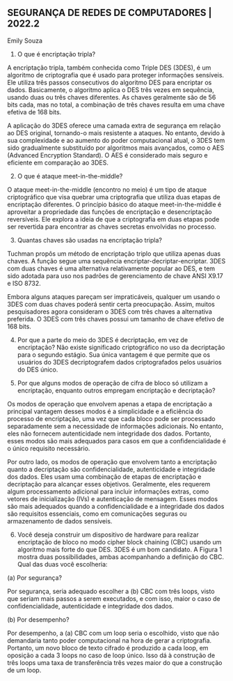 ## SEGURANÇA DE REDES DE COMPUTADORES | 2022.2

Emily Souza

1. O que é encriptação tripla?

A encriptação tripla, também conhecida como Triple DES (3DES), é um algoritmo de criptografia que é usado para proteger informações sensíveis. Ele utiliza três passos consecutivos do algoritmo DES para encriptar os dados. Basicamente, o algoritmo aplica o DES três vezes em sequência, usando duas ou três chaves diferentes. As chaves geralmente são de 56 bits cada, mas no total, a combinação de três chaves resulta em uma chave efetiva de 168 bits.

A aplicação do 3DES oferece uma camada extra de segurança em relação ao DES original, tornando-o mais resistente a ataques. No entanto, devido à sua complexidade e ao aumento do poder computacional atual, o 3DES tem sido gradualmente substituído por algoritmos mais avançados, como o AES (Advanced Encryption Standard). O AES é considerado mais seguro e eficiente em comparação ao 3DES.

2. O que é ataque meet-in-the-middle?

O ataque meet-in-the-middle (encontro no meio) é um tipo de ataque criptográfico que visa quebrar uma criptografia que utiliza duas etapas de encriptação diferentes. O princípio básico do ataque meet-in-the-middle é aproveitar a propriedade das funções de encriptação e desencriptação reversíveis. Ele explora a ideia de que a criptografia em duas etapas pode ser revertida para encontrar as chaves secretas envolvidas no processo.


3. Quantas chaves são usadas na encriptação tripla?

Tuchman propôs um método de encriptação triplo que utiliza apenas duas chaves. A função segue uma sequência encriptar-decriptar-encriptar. 3DES com duas chaves é uma alternativa relativamente popular ao DES, e tem sido adotada para uso nos
padrões de gerenciamento de chave ANSI X9.17 e ISO 8732.

Embora alguns ataques pareçam ser impraticáveis, qualquer um usando o 3DES com duas chaves
poderá sentir certa preocupação. Assim, muitos pesquisadores agora consideram o 3DES com três chaves a alternativa preferida. O 3DES com três chaves possui um tamanho de chave efetivo
de 168 bits.

4. Por que a parte do meio do 3DES é decriptação, em vez de encriptação?
Não existe significado criptográfico no uso da decriptação para o segundo estágio. Sua única vantagem é que permite que os usuários do 3DES decriptografem dados criptografados pelos usuários do DES único.

5. Por que alguns modos de operação de cifra de bloco só utilizam a encriptação, enquanto outros
empregam encriptação e decriptação?

Os modos de operação que envolvem apenas a etapa de encriptação a principal vantagem desses modos é a simplicidade e a eficiência do processo de encriptação, uma vez que cada bloco pode ser processado separadamente sem a necessidade de informações adicionais. No entanto, eles não fornecem autenticidade nem integridade dos dados. Portanto, esses modos são mais adequados para casos em que a confidencialidade é o único requisito necessário.

Por outro lado, os modos de operação que envolvem tanto a encriptação quanto a decriptação são confidencialidade, autenticidade e integridade dos dados. Eles usam uma combinação de etapas de encriptação e decriptação para alcançar esses objetivos. Geralmente, eles requerem algum processamento adicional para incluir informações extras, como vetores de inicialização (IVs) e autenticação de mensagem. Esses modos são mais adequados quando a confidencialidade e a integridade dos dados são requisitos essenciais, como em comunicações seguras ou armazenamento de dados sensíveis.

6. Você deseja construir um dispositivo de hardware para realizar encriptação de bloco no modo
cipher block chaining (CBC) usando um algoritmo mais forte do que DES. 3DES é um bom
candidato. A Figura 1 mostra duas possibilidades, ambas acompanhando a definição do CBC.
Qual das duas você escolheria:

(a) Por segurança?

Por segurança, seria adequado escolher a (b) CBC com três loops, visto que seriam mais passos a serem executados, e com isso, maior o caso de confidencialidade, autenticidade e integridade dos dados.

(b) Por desempenho?

Por desempenho, a (a) CBC com um loop seria o escolhido, visto que não demandaria tanto poder computacional na hora de gerar a criptografia. Portanto, um novo bloco de texto cifrado é produzido a cada loop, em oposição a cada 3 loops no caso de loop único. Isso dá à construção de três loops uma taxa de transferência três vezes maior do que a construção de um loop.